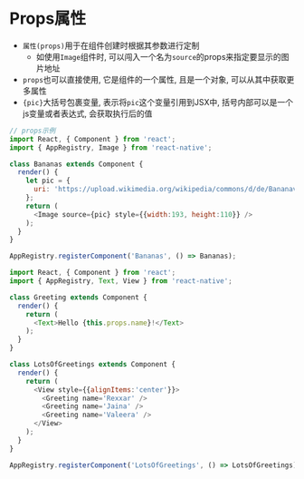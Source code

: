 # Props属性

* `属性(props)`用于在组件创建时根据其参数进行定制
    - 如使用`Image`组件时, 可以闯入一个名为`source`的props来指定要显示的图片地址
* `props`也可以直接使用, 它是组件的一个属性, 且是一个对象, 可以从其中获取更多属性
* `{pic}`大括号包裹变量, 表示将`pic`这个变量引用到JSX中, 括号内部可以是一个js变量或者表达式, 会获取执行后的值

```javascript
// props示例
import React, { Component } from 'react';
import { AppRegistry, Image } from 'react-native';

class Bananas extends Component {
  render() {
    let pic = {
      uri: 'https://upload.wikimedia.org/wikipedia/commons/d/de/Bananavarieties.jpg'
    };
    return (
      <Image source={pic} style={{width:193, height:110}} />
    );
  }
}

AppRegistry.registerComponent('Bananas', () => Bananas);
```

```javascript
import React, { Component } from 'react';
import { AppRegistry, Text, View } from 'react-native';

class Greeting extends Component {
  render() {
    return (
      <Text>Hello {this.props.name}!</Text>
    );
  }
}

class LotsOfGreetings extends Component {
  render() {
    return (
      <View style={{alignItems:'center'}}>
        <Greeting name='Rexxar' />
        <Greeting name='Jaina' />
        <Greeting name='Valeera' />
      </View>
    );
  }
}

AppRegistry.registerComponent('LotsOfGreetings', () => LotsOfGreetings);
```

